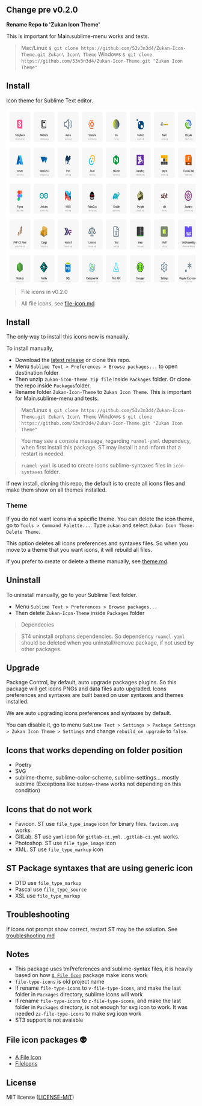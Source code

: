## Change pre v0.2.0

**Rename Repo to 'Zukan Icon Theme'**  

This is important for Main.sublime-menu works and tests.  

> Mac/Linux `$ git clone https://github.com/53v3n3d4/Zukan-Icon-Theme.git Zukan\ Icon\ Theme`
> Windows `$ git clone https://github.com/53v3n3d4/Zukan-Icon-Theme.git "Zukan Icon Theme"`


## Install

Icon theme for Sublime Text editor.  

<img src="assets/file-icons-concat-sample.svg" width="728" height="460" alt="file icon">

> File icons in v0.2.0

> All file icons, see [file-icon.md](https://github.com/53v3n3d4/Zukan-Icon-Theme/blob/main/docs/file-icon.md)

## Install

The only way to install this icons now is manually.  

To install manually,  
- Download the [latest release](https://github.com/53v3n3d4/Zukan-Icon-Theme/releases) or clone this repo.  
- Menu `Sublime Text > Preferences > Browse packages...` to open destination folder  
- Then unzip `zukan-icon-theme zip file` inside `Packages` folder. Or clone the repo inside `Packages`folder.  
- Rename folder `Zukan-Icon-Theme` to `Zukan Icon Theme`. This is important for Main.sublime-menu and tests.  

> Mac/Linux `$ git clone https://github.com/53v3n3d4/Zukan-Icon-Theme.git Zukan\ Icon\ Theme`
> Windows `$ git clone https://github.com/53v3n3d4/Zukan-Icon-Theme.git "Zukan Icon Theme"`

> You may see a console message, regarding `ruamel-yaml` dependecy, when first install this package. ST may install it and inform that a restart is needed.  

> `ruamel-yaml` is used to create icons sublime-syntaxes files in `icon-syntaxes` folder.  

If new install, cloning this repo, the default is to create all icons files and make them show on all themes installed.  

### Theme

If you do not want icons in a specific theme. You can delete the icon theme, go to `Tools > Command Palette...`. Type `zukan` and select `Zukan Icon Theme: Delete Theme`.

This option deletes all icons preferences and syntaxes files. So when you move to a theme that you want icons, it will rebuild all files.

If you prefer to create or delete a theme manually, see [theme.md](https://github.com/53v3n3d4/Zukan-Icon-Theme/blob/main/docs/theme.md).  

## Uninstall

To uninstall manually, go to your Sublime Text folder.  
- Menu `Sublime Text > Preferences > Browse packages...`  
- Then delete `Zukan-Icon-Theme` inside `Packages` folder  

> Dependecies  

> ST4 uninstall orphans dependencies. So dependency `ruamel-yaml` should be deleted when you uninstall/remove package, if not used by other packages.  

## Upgrade

Package Control, by default, auto upgrade packages plugins. So this package will get icons PNGs and data files auto upgraded. Icons preferences and syntaxes are built based on user syntaxes and themes installed.  

We are auto upgrading icons preferences and syntaxes by default.  

You can disable it, go to menu `Sublime Text > Settings > Package Settings > Zukan Icon Theme > Settings` and change `rebuild_on_upgrade` to `false`.  

## Icons that works depending on folder position

- Poetry  
- SVG  
- sublime-theme, sublime-color-scheme, sublime-settings... mostly sublime (Exceptions like `hidden-theme` works not depending on this condition)  

## Icons that do not work

- Favicon. ST use  `file_type_image` icon for binary files. `favicon.svg` works.  
- GitLab. ST use `yaml` icon for `gitlab-ci.yml`. `.gitlab-ci.yml` works.  
- Photoshop. ST use `file_type_image` icon  
- XML. ST use `file_type_markup` icon  

## ST Package syntaxes that are using generic icon

- DTD use `file_type_markup`  
- Pascal use `file_type_source`  
- XSL use `file_type_markup`  

## Troubleshooting

If icons not prompt show correct, restart ST may be the solution. See [troubleshooting.md](https://github.com/53v3n3d4/Zukan-Icon-Theme/blob/main/docs/troubleshooting.md)

## Notes
- This package uses tmPreferences and sublime-syntax files, it is heavily based on how [`A File Icon`](https://github.com/SublimeText/AFileIcon) package make icons work  
- `file-type-icons` is old project name  
- If rename `file-type-icons` to `v-file-type-icons`, and make the last folder in `Packages` directory, sublime icons will work  
- If rename `file-type-icons` to `z-file-type-icons`, and make the last folder in `Packages` directory, is not enough for svg icon to work. It was needed `zz-file-type-icons` to make svg icon work  
- ST3 support is not avaiable  

## File icon packages :alien:

- [A File Icon](https://github.com/SublimeText/AFileIcon)  
- [FileIcons](https://github.com/braver/FileIcons)  

## License

MIT license ([LICENSE-MIT](LICENSE))  
